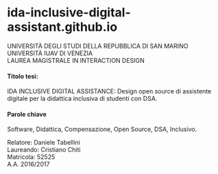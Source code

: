# ida-inclusive-digital-assistant.github.io

UNIVERSITÀ DEGLI STUDI DELLA REPUBBLICA DI SAN MARINO  
UNIVERSITÀ IUAV DI VENEZIA  
LAUREA MAGISTRALE IN INTERACTION DESIGN  

#### Titolo tesi:  
IDA INCLUSIVE DIGITAL ASSISTANCE: Design open source di assistente digitale per la didattica inclusiva di studenti con DSA.

#### Parole chiave
Software, Didattica, Compensazione, Open Source, DSA, Inclusivo.

Relatore: Daniele Tabellini  
Laureando: Cristiano Chiti  
Matricola: 52525  
A.A. 2016/2017  



